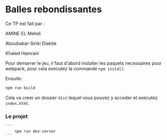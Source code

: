 # Balles rebondissantes

Ce TP est fait par :

AMINE EL Mehdi

Aboubakar-Siriki Diakite

Khaled Hamrani

Pour demarrer le jeu, il faut d'abord installer les paquets necessaires pour webpack, pour cela executez la commande `npm install`.

Ensuite:  

``` bash
npm run build
```

Cela va creer un dossier `dist` lequel vous pouvez y acceder et executez `index.html`.

### Le projet

	```
		npm run dev-server
	```
